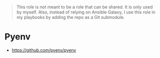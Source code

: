 > This role is not meant to be a role that can be shared. It is only used by myself.
> Also, instead of relying on Ansible Galaxy, I use this role in my playbooks
> by adding the repo as a Git submodule.

# Pyenv

* <https://github.com/pyenv/pyenv>
